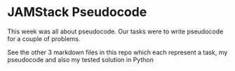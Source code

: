 # JAMStack Pseudocode

This week was all about pseudocode. Our tasks were to write pseudocode for a couple of problems.

See the other 3 markdown files in this repo which each represent a task, my pseudocode and also my tested solution in Python